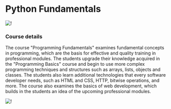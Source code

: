 # Python Fundamentals
![!](https://user-images.githubusercontent.com/75258625/155037663-66c51696-15b3-417b-80b3-7e4f4eeee339.png)

### Course details

The course "Programming Fundamentals" examines fundamental concepts in programming, which are the basis for effective and quality training in professional modules. The students upgrade their knowledge acquired in the "Programming Basics" course and begin to use more complex programming techniques and structures such as arrays, lists, objects and classes. The students also learn additional technologies that every software developer needs, such as HTML and CSS, HTTP, bitwise operations, and more. The course also examines the basics of web development, which builds in the students an idea of the upcoming professional modules.


![!](https://user-images.githubusercontent.com/75258625/155036711-721c3505-481b-4593-91a0-685cc69018cc.png)
